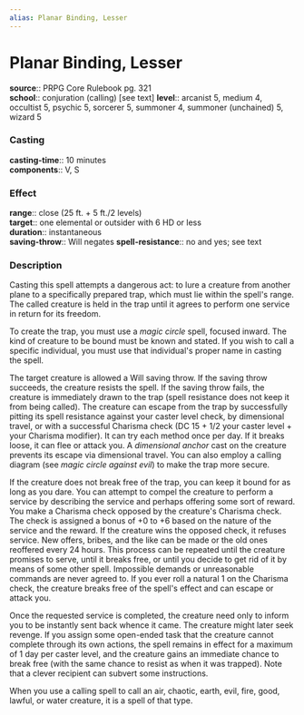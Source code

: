 ```yaml
---
alias: Planar Binding, Lesser
---
```


# Planar Binding, Lesser 

**source**:: PRPG Core Rulebook pg. 321  
**school**:: conjuration (calling) \[see text\]
**level**:: arcanist 5, medium 4, occultist 5, psychic 5, sorcerer 5, summoner 4, summoner (unchained) 5, wizard 5

### Casting 

**casting-time**:: 10 minutes  
**components**:: V, S

### Effect 

**range**:: close (25 ft. + 5 ft./2 levels)  
**target**:: one elemental or outsider with 6 HD or less  
**duration**:: instantaneous  
**saving-throw**:: Will negates
**spell-resistance**:: no and yes; see text

### Description 

Casting this spell attempts a dangerous act: to lure a creature from another plane to a specifically prepared trap, which must lie within the spell's range. The called creature is held in the trap until it agrees to perform one service in return for its freedom.  
  
To create the trap, you must use a *magic circle* spell, focused inward. The kind of creature to be bound must be known and stated. If you wish to call a specific individual, you must use that individual's proper name in casting the spell.  
  
The target creature is allowed a Will saving throw. If the saving throw succeeds, the creature resists the spell. If the saving throw fails, the creature is immediately drawn to the trap (spell resistance does not keep it from being called). The creature can escape from the trap by successfully pitting its spell resistance against your caster level check, by dimensional travel, or with a successful Charisma check (DC 15 + 1/2 your caster level + your Charisma modifier). It can try each method once per day. If it breaks loose, it can flee or attack you. A *dimensional anchor* cast on the creature prevents its escape via dimensional travel. You can also employ a calling diagram (see *magic circle against evil*) to make the trap more secure.  
  
If the creature does not break free of the trap, you can keep it bound for as long as you dare. You can attempt to compel the creature to perform a service by describing the service and perhaps offering some sort of reward. You make a Charisma check opposed by the creature's Charisma check. The check is assigned a bonus of +0 to +6 based on the nature of the service and the reward. If the creature wins the opposed check, it refuses service. New offers, bribes, and the like can be made or the old ones reoffered every 24 hours. This process can be repeated until the creature promises to serve, until it breaks free, or until you decide to get rid of it by means of some other spell. Impossible demands or unreasonable commands are never agreed to. If you ever roll a natural 1 on the Charisma check, the creature breaks free of the spell's effect and can escape or attack you.  
  
Once the requested service is completed, the creature need only to inform you to be instantly sent back whence it came. The creature might later seek revenge. If you assign some open-ended task that the creature cannot complete through its own actions, the spell remains in effect for a maximum of 1 day per caster level, and the creature gains an immediate chance to break free (with the same chance to resist as when it was trapped). Note that a clever recipient can subvert some instructions.  
  
When you use a calling spell to call an air, chaotic, earth, evil, fire, good, lawful, or water creature, it is a spell of that type.
